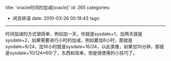title: 'oracle时间的加减[oracle]'
id: 265
categories:
  - 闲言碎语
date: 2010-03-26 00:18:43
tags:
---

时间加减的方式很简单，例如加一天，你就是sysdate+1，加两天就是sysdate+2，如果需要进行小时的加减，例如要加8小时，那就是sysdate+8/24，加16小时就是sysdate+16/24，以此类推，如果加10分钟，那就是sysdate+10/(24*60)了，东西和简单，但是很使用的小技巧了。